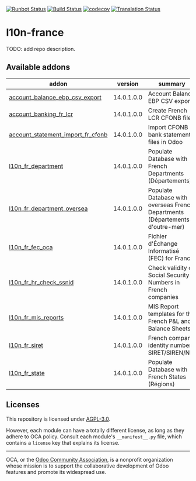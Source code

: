 [![Runbot Status](https://runbot.odoo-community.org/runbot/badge/flat/121/14.0.svg)](https://runbot.odoo-community.org/runbot/repo/github-com-oca-l10n-france-121)
[![Build Status](https://travis-ci.com/OCA/l10n-france.svg?branch=14.0)](https://travis-ci.com/OCA/l10n-france)
[![codecov](https://codecov.io/gh/OCA/l10n-france/branch/14.0/graph/badge.svg)](https://codecov.io/gh/OCA/l10n-france)
[![Translation Status](https://translation.odoo-community.org/widgets/l10n-france-14-0/-/svg-badge.svg)](https://translation.odoo-community.org/engage/l10n-france-14-0/?utm_source=widget)

<!-- /!\ do not modify above this line -->

# l10n-france

TODO: add repo description.

<!-- /!\ do not modify below this line -->

<!-- prettier-ignore-start -->

[//]: # (addons)

Available addons
----------------
addon | version | summary
--- | --- | ---
[account_balance_ebp_csv_export](account_balance_ebp_csv_export/) | 14.0.1.0.0 | Account Balance EBP CSV export
[account_banking_fr_lcr](account_banking_fr_lcr/) | 14.0.1.0.0 | Create French LCR CFONB files
[account_statement_import_fr_cfonb](account_statement_import_fr_cfonb/) | 14.0.1.0.0 | Import CFONB bank statements files in Odoo
[l10n_fr_department](l10n_fr_department/) | 14.0.1.0.0 | Populate Database with French Departments (Départements)
[l10n_fr_department_oversea](l10n_fr_department_oversea/) | 14.0.1.0.0 | Populate Database with overseas French Departments (Départements d'outre-mer)
[l10n_fr_fec_oca](l10n_fr_fec_oca/) | 14.0.1.0.0 | Fichier d'Échange Informatisé (FEC) for France
[l10n_fr_hr_check_ssnid](l10n_fr_hr_check_ssnid/) | 14.0.1.0.0 | Check validity of Social Security Numbers in French companies
[l10n_fr_mis_reports](l10n_fr_mis_reports/) | 14.0.1.0.0 | MIS Report templates for the French P&L and Balance Sheets
[l10n_fr_siret](l10n_fr_siret/) | 14.0.1.0.0 | French company identity numbers SIRET/SIREN/NIC
[l10n_fr_state](l10n_fr_state/) | 14.0.1.0.0 | Populate Database with French States (Régions)

[//]: # (end addons)

<!-- prettier-ignore-end -->

## Licenses

This repository is licensed under [AGPL-3.0](LICENSE).

However, each module can have a totally different license, as long as they adhere to OCA
policy. Consult each module's `__manifest__.py` file, which contains a `license` key
that explains its license.

----

OCA, or the [Odoo Community Association](http://odoo-community.org/), is a nonprofit
organization whose mission is to support the collaborative development of Odoo features
and promote its widespread use.
